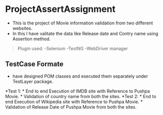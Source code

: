 # ProjectAssertAssignment

- This is the project of Movie information validation from two different websites.
- In this I have valitate the data like Release date and Contry name using Assertion method.
<!Bloclquote>
> Plugin used:
-Selenium
-TestNG
-WebDriver manager

## TestCase Formate
- have designed POM classes and executed them separately under TestLayer package.

<!--UL--> 
*Test 1: * End to end Execution of IMDB site with Reference to Pushpa Movie.
         * Validation of country name from both the sites.
*Test 2: * End to end Execution of Wikipedia site with Reference to Pushpa Movie.
         * Validation of Release Date of Pushpa Movie from both the sites. 
